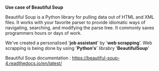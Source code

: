 **Use case of Beautiful Soup**

Beautiful Soup is a Python library for pulling data out of HTML and XML files. It works with your favorite parser to provide idiomatic ways of navigating, searching, and modifying the parse tree. It commonly saves programmers hours or days of work.

We've created a personalised '**job assistant**' by '**web scrapping**'. Web scrapping is being done by using '**Python's**' librabry '**BeautifulSoup**'

Beautiful Soup documentation : https://beautiful-soup-4.readthedocs.io/en/latest/
